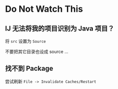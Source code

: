 # Do Not Watch This



## IJ 无法将我的项目识别为 Java 项目？

将 `src` 设置为 `Source`

不要把其它目录也设成 source ...



## 找不到 Package

尝试刷新 `File -> Invalidate Caches/Restart`